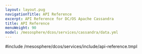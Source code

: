 ```yaml
---
layout: layout.pug
navigationTitle: API Reference
excerpt: API Reference for DC/OS Apache Cassandra
title: API Reference
menuWeight: 90
model: /mesosphere/dcos/services/cassandra/data.yml
---
```


#include /mesosphere/dcos/services/include/api-reference.tmpl
